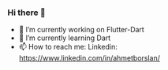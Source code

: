 ### Hi there 👋


- 🔭 I’m currently working on Flutter-Dart
- 🌱 I’m currently learning Dart
- 📫 How to reach me: Linkedin: https://www.linkedin.com/in/ahmetborslan/
